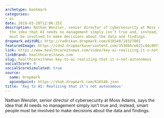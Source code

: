 ```yaml
---
archetype: bookmark
categories:
- ai
date: 2019-03-28T12:06:25Z
description: Nathan Wenzler, senior director of cybersecurity at Moss Adams, says
  the idea that AI needs no management simply isn’t true and, instead, smart people
  must be involved to make decisions about the data and findings.
dropmark.editURL: http://radhikan.dropmark.com/616548/18327801
featuredImage: https://cdn2.dropmarkusercontent.com/353804/e021cddc80f36334ad2b0677254e5ed27c75aa860cb680a8f2f7831cb1cb2e5a/thumbnail/Wenzler.jpg?Expires=1557430062&Signature=HFuSxEqW~gxjD5Dei~mKW33qklef0P6i4EbutHKQvSNunxVrEH6tP3Etoy-UynSqgBEUBcMyPNJP3nphAXum2yrKXyNxxWxRO8y6RIEL-TazA872~KXb1e1OzrMNA7-~qBkgVll2P~PpV0I~4zsIK3am9FppeAP66heydDVp3SB4kd5Pk5NF-KZmAgs4AoRcJH14SzHI0bx0PMqHKWICbyEjLej61ACCqf0Knk2JXwv4tsheEJeJSVfFK1gvrxHO0uavxLI98IV0h5-l2Hjjxl~IjN9eJBWPQ-Ja~ZUcDmYqRq6KE8TwLW1V6aEUW4~3zpiH7TzaAeXY52jg90Xb1A__&Key-Pair-Id=APKAITQYWVEN757ZA4KQ
link: https://www.healthcareitnews.com/video/key-ai-realizing-it-s-not-autonomous
linkBrand: healthcareitnews.com
slug: healthcareitnews-key-to-ai-realizing-that-it-s-not-autonomous
socialScore: 9
socialScoreSimulated: true
source:
  name: Dropmark
  apiendpoint: https://shah.dropmark.com/616548.json
title: 'Key to AI: Realizing that it’s not autonomous'
---
```

Nathan Wenzler, senior director of cybersecurity at Moss Adams, says the idea that AI needs no management simply isn’t true and, instead, smart people must be involved to make decisions about the data and findings.